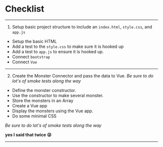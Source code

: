# Checklist

----

1) Setup basic project structure to include an `index.html`, `style.css`, and `app.js`

- Setup the basic HTML
- Add a test to the `style.css` to make sure it is hooked up
- Add a test to `app.js` to ensure it is hooked up.
- Connect `bootstrap`
- Connect `Vue`

----

2) Create the Monster Connector and pass the data to Vue.
*Be sure to do lot's of smoke tests along the way*

- Define the monster constructor.
- Use the constructor to make several monster.
- Store the monsters in an Array
- Create a Vue app
- Display the monsters using the Vue app.
- Do some minimal CSS

*Be sure to do lot's of smoke tests along the way*

__yes I said that twice 😜__

----